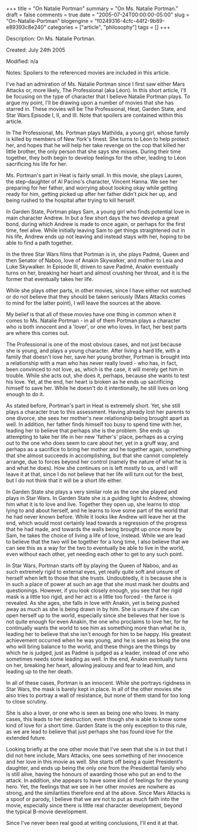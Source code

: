 +++
title = "On Natalie Portman"
summary = "On Ms. Natalie Portman."
draft = false
comments = true
date = "2005-07-24T00:00:00-05:00"
slug = "On-Natalie-Portman"
blogengine = "f0249316-4cfc-44f2-9b89-e89393c8e240"
categories = ["article", "philosophy"]
tags = []
+++

<div class="WPArticleInfo">
<p>
Description: On Ms. Natalie Portman.
</p>
<p>
Created: July 24th 2005
</p>
<p>
Modified: n/a
</p>
<p>
Notes: Spoilers to the referenced movies are included in this article.
</p>
</div>
<!--more-->
<p>
I&#39;ve had an admiration of Ms. Natalie Portman since I first saw either Mars Attacks or, more likely, The Professional (aka L&eacute;on). In this short article, I&#39;ll be focusing on the type of character that I believe Natalie Portman plays. To argue my point, I&#39;ll be drawing upon a number of movies that she has starred in. These movies will be The Professional, Heat, Garden State, and Star Wars Episode I, II, and III. Note that spoilers are contained within this article.
</p>
<!--adsense-->
<p>
In The Professional, Ms. Portman plays Mathilda, a young girl, whose family is killed by members of New York&#39;s finest. She turns to L&eacute;on to help protect her, and hopes that he will help her take revenge on the cop that killed her little brother, the only person that she says she misses. During their time together, they both begin to develop feelings for the other, leading to L&eacute;on sacrificing his life for her.
</p>
<p>
Ms. Portman&#39;s part in Heat is fairly small. In this movie, she plays Lauren, the step-daughter of Al Pacino&#39;s character, Vincent Hanna. We see her preparing for her father, and worrying about looking okay while getting ready for him, getting picked up after her father didn&#39;t pick her up, and being rushed to the hospital after trying to kill herself.
</p>
<p>
In Garden State, Portman plays Sam, a young girl who finds potential love in main character Andrew. In but a few short days the two develop a great bond, during which Andrew is made to once again, or perhaps for the first time, feel alive. While initially leaving Sam to get things straightened out in his life, Andrew ends up not leaving and instead stays with her, hoping to be able to find a path together.
</p>
<p>
In the three Star Wars films that Portman is in, she plays Padm&eacute;, Queen and then Senator of Naboo, love of Anakin Skywalker, and mother to Leia and Luke Skywalker. In Episode III, driven to save Padm&eacute;, Anakin eventually turns on her, breaking her heart and almost crushing her throat, and it is the former that eventually takes her life.
</p>
<p>
While she plays other parts, in other movies, since I have either not watched or do not believe that they should be taken seriously (Mars Attacks comes to mind for the latter point), I will leave the sources at the above.
</p>
<p>
My belief is that all of these movies have one thing in common when it comes to Ms. Natalie Portman - in all of them Portman plays a character who is both innocent and a &#39;lover&#39;, or one who loves. In fact, her best parts are where this comes out.
</p>
<p>
The Professional is one of the most obvious cases, and not just because she is young, and plays a young character. After living a hard life, with a family that doesn&#39;t love her, save her young brother, Portman is brought into a relationship with a man who has never really loved - who has, in fact, been convinced to not love, as, which is the case, it will merely get him in trouble. While she acts out, she does it, perhaps, because she wants to test his love. Yet, at the end, her heart is broken as he ends up sacrificing himself to save her. While he doesn&#39;t do it intentionally, he still lives on long enough to do it.
</p>
<p>
As stated before, Portman&#39;s part in Heat is extremely short. Yet, she still plays a character true to this assessment. Having already lost her parents to one divorce, she sees her mother&#39;s new relationship being brought apart as well. In addition, her father finds himself too busy to spend time with her, leading her to believe that perhaps she is the problem. She ends up attempting to take her life in her new &#39;father&#39;s&#39; place, perhaps as a crying out to the one who does seem to care about her, yet in a gruff way, and perhaps as a sacrifice to bring her mother and he together again, something that she almost succeeds in accomplishing, but that she cannot completely arrange, due to forces beyond her control (namely the nature of what he is and what he does). How she continues on is left mostly to us, and I will leave it at that, since I do not believe that her life will turn out for the best, but I do not think that it will be a short life either.
</p>
<p>
In Garden State she plays a very similar role as the one she played and plays in Star Wars. In Garden State she is a guiding light to Andrew, showing him what it is to love and live. Together they open up, she learns to stop lying to and about herself, and he learns to love some part of the world that he had never known before. While it looks like Andrew will leave her at the end, which would most certainly lead towards a regression of the progress that he had made, and towards the walls being brought up once more by Sam, he takes the choice of living a life of love, instead. While we are lead to believe that the two will be together for a long time, I also believe that we can see this as a way for the two to eventually be able to live in the world, even without each other, yet needing each other to get to any such point.
</p>
<p>
In Star Wars, Portman starts off by playing the Queen of Naboo, and as such extremely rigid to external eyes, yet really quite soft and unsure of herself when left to those that she trusts. Undoubtedly, it is because she is in such a place of power at such an age that she must mask her doubts and questionings. However, if you look closely enough, you see that her rigid mask is a little too rigid, and her act is a little too forced - the farce is revealed. As she ages, she falls in love with Anakin, yet is being pushed away as much as she is being drawn in by him. She is unsure if she can open herself up to the world, especially since she believes that her love is not quite enough for even Anakin, the one who proclaims to love her, for he continually wants the world to see him as something more than what he is, leading her to believe that she isn&#39;t enough for him to be happy. His greatest achievement occurred when he was young, and he is seen as being the one who will bring balance to the world, and these things are the things by which he is judged, just as Padm&eacute; is judged as a leader, instead of one who sometimes needs some leading as well. In the end, Anakin eventually turns on her, breaking her heart, allowing jealousy and fear to lead him, and leading up to the her death.
</p>
<p>
In all of these cases, Portman is an innocent. While she portrays rigidness in Star Wars, the mask is barely kept in place. In all of the other movies she also tries to portray a wall of resistance, but none of them stand for too long to close scrutiny.
</p>
<p>
She is also a lover, or one who is seen as being one who loves. In many cases, this leads to her destruction, even though she is able to know some kind of love for a short time. Garden State is the only exception to this rule, as we are lead to believe that just perhaps she has found love for the extended future.
</p>
<p>
Looking briefly at the one other movie that I&#39;ve seen that she is in but that I did not here include, Mars Attacks, one sees something of her innocence and her love in this movie as well. She starts off being a quiet President&#39;s daughter, and ends up being the only one from the Presidential family who is still alive, having the honours of awarding those who put an end to the attack. In addition, she appears to have some kind of feelings for the young hero. Yet, the feelings that we see in her other movies are nowhere as strong, and the similarities therefore end at the above. Since Mars Attacks is a spoof or parody, I believe that we are not to put as much faith into the movie, especially since there is little real character development, beyond the typical B-movie development.
</p>
<p>
Since I&#39;ve never been real good at writing conclusions, I&#39;ll end it at that.
</p>


